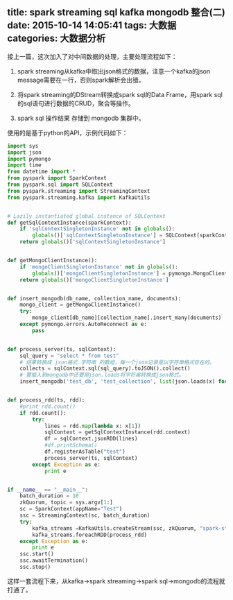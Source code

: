 title: spark streaming sql kafka mongodb 整合(二)
date: 2015-10-14 14:05:41
tags: 大数据
categories: 大数据分析
---


接上一篇，这次加入了对中间数据的处理，主要处理流程如下：
1. spark streaming从kafka中取出json格式的数据，注意一个kafka的json message需要在一行，否则spark解析会出错。

2. 将spark streaming的DStream转换成spark sql的Data Frame，用spark sql的sql语句进行数据的CRUD，聚合等操作。

2. spark sql 操作结果 存储到 mongodb 集群中。

<!-- more -->

使用的是基于python的API，示例代码如下：

```python
import sys
import json
import pymongo
import time
from datetime import *
from pyspark import SparkContext
from pyspark.sql import SQLContext
from pyspark.streaming import StreamingContext
from pyspark.streaming.kafka import KafkaUtils


# Lazily instantiated global instance of SQLContext
def getSqlContextInstance(sparkContext):
    if 'sqlContextSingletonInstance' not in globals():
        globals()['sqlContextSingletonInstance'] = SQLContext(sparkContext)
    return globals()['sqlContextSingletonInstance']


def getMongoClientInstance():
    if 'mongoClientSingletonInstance' not in globals():
        globals()['mongoClientSingletonInstance'] = pymongo.MongoClient('mongo-rs0, mongo-rs1, mongo-rs2', 27017)
    return globals()['mongoClientSingletonInstance']


def insert_mongodb(db_name, collection_name, documents):
    mongo_client = getMongoClientInstance()
    try:
        mongo_client[db_name][collection_name].insert_many(documents)
    except pymongo.errors.AutoReconnect as e:
        pass


def process_server(ts, sqlContext):
    sql_query = "select * from test"
    # 结果转换成 json格式 字符串 的数组，每一个json记录是以字符串格式存在的。
    collects = sqlContext.sql(sql_query).toJSON().collect()
    # 要插入到mongodb中还要用json.loads将字符串转换成json格式。      
    insert_mongodb('test_db', 'test_collection', list(json.loads(x) for x in collects))


def process_rdd(ts, rdd):
    #print rdd.count()
    if rdd.count():
        try:
            lines = rdd.map(lambda x: x[1])
            sqlContext = getSqlContextInstance(rdd.context)
            df = sqlContext.jsonRDD(lines)
            #df.printSchema()
            df.registerAsTable("test")
            process_server(ts, sqlContext)
        except Exception as e:
            print e        


if __name__ == "__main__":
    batch_duration = 10
    zkQuorum, topic = sys.argv[1:]
    sc = SparkContext(appName="Test")
    ssc = StreamingContext(sc, batch_duration)
    try:
        kafka_streams =KafkaUtils.createStream(ssc, zkQuorum, "spark-streaming-sql-mongodb-test-consumer", {topic: 1})
        kafka_streams.foreachRDD(process_rdd)
    except Exception as e:
        print e
    ssc.start()
    ssc.awaitTermination()
    ssc.stop()
```

这样一套流程下来，从kafka->spark streaming->spark sql->mongodb的流程就打通了。
